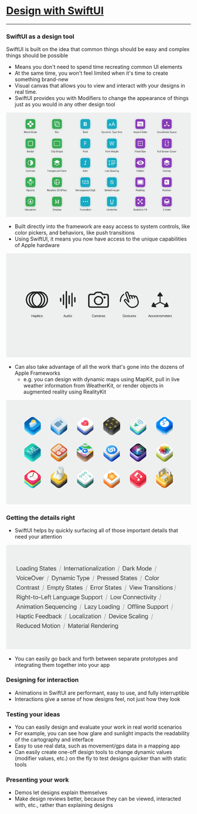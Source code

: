 # [**Design with SwiftUI**](https://developer.apple.com/videos/play/wwdc2023/10115/)

---

### **SwiftUI as a design tool**

SwiftUI is built on the idea that common things should be easy and complex things should be possible

* Means you don't need to spend time recreating common UI elements
* At the same time, you won't feel limited when it's time to create something brand-new
* Visual canvas that allows you to view and interact with your designs in real time.
* SwiftUI provides you with Modifiers to change the appearance of things just as you would in any other design tool

![SwiftUI Modifiers](images/design_swiftui/modifiers.png)

* Built directly into the framework are easy access to system controls, like color pickers, and behaviors, like push transitions
* Using SwiftUI, it means you now have access to the unique capabilities of Apple hardware

![Hardware Features](images/design_swiftui/hardware.png)

* Can also take advantage of all the work that's gone into the dozens of Apple Frameworks
    * e.g. you can design with dynamic maps using MapKit, pull in live weather information from WeatherKit, or render objects in augmented reality using RealityKit

![Apple Frameworks](images/design_swiftui/frameworks.png)

### **Getting the details right**

* SwiftUI helps by quickly surfacing all of those important details that need your attention

![Design Details](images/design_swiftui/details.png)

* You can easily go back and forth between separate prototypes and integrating them together into your app


### **Designing for interaction**

* Animations in SwiftUI are performant, easy to use, and fully interruptible
* Interactions give a sense of how designs feel, not just how they look

### **Testing your ideas**

* You can easily design and evaluate your work in real world scenarios
* For example, you can see how glare and sunlight impacts the readability of the cartography and interface
* Easy to use real data, such as movement/gps data in a mapping app
* Can easily create one-off design tools to change dynamic values (modifier values, etc.) on the fly to test designs quicker than with static tools

### **Presenting your work**

* Demos let designs explain themselves
* Make design reviews better, because they can be viewed, interacted with, etc., rather than explaining designs
